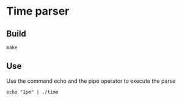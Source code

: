 # Time parser
## Build
```console
make
```

## Use
Use the command echo and the pipe operator to execute the parse

```console
echo "1pm" | ./time
```
